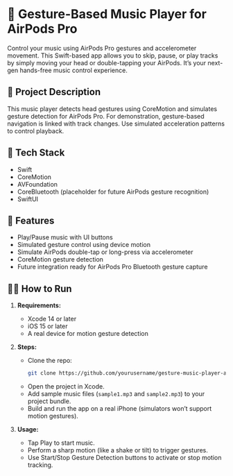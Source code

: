 # 🎵 Gesture-Based Music Player for AirPods Pro

Control your music using AirPods Pro gestures and accelerometer movement. This Swift-based app allows you to skip, pause, or play tracks by simply moving your head or double-tapping your AirPods. It’s your next-gen hands-free music control experience.

## 🧠 Project Description

This music player detects head gestures using CoreMotion and simulates gesture detection for AirPods Pro. For demonstration, gesture-based navigation is linked with track changes. Use simulated acceleration patterns to control playback.

## 🧰 Tech Stack

- Swift
- CoreMotion
- AVFoundation
- CoreBluetooth (placeholder for future AirPods gesture recognition)
- SwiftUI

## 🚀 Features

- Play/Pause music with UI buttons
- Simulated gesture control using device motion
- Simulate AirPods double-tap or long-press via accelerometer
- CoreMotion gesture detection
- Future integration ready for AirPods Pro Bluetooth gesture capture

## 🧑‍💻 How to Run

1. **Requirements:**
   - Xcode 14 or later
   - iOS 15 or later
   - A real device for motion gesture detection

2. **Steps:**
   - Clone the repo:
     ```bash
     git clone https://github.com/yourusername/gesture-music-player-airpods-swift.git
     ```
   - Open the project in Xcode.
   - Add sample music files (`sample1.mp3` and `sample2.mp3`) to your project bundle.
   - Build and run the app on a real iPhone (simulators won’t support motion gestures).

3. **Usage:**
   - Tap Play to start music.
   - Perform a sharp motion (like a shake or tilt) to trigger gestures.
   - Use Start/Stop Gesture Detection buttons to activate or stop motion tracking.
